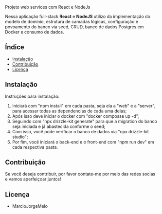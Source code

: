 Projeto web services com React e NodeJs

Nessa aplicação full-stack **React** e **NodeJS** utilizo da implementação do modelo de domínio, estrutura de camadas lógicas, configuração e povoamento do banco via seed, CRUD, banco de dados Postgres em Docker e consumo de dados.

## Índice
- [Instalação](#instalação)
- [Contribuição](#contribuição)
- [Licença](#licença)

## Instalação

Instruções para instalação:

1. Iniciará com "npm install" em cada pasta, seja ela a "web" e a "server", para acessar todas as dependencias de cada uma delas; 
2. Após isso deve iniciar o docker com "docker composse up -d";
3. Seguindo com "npx drizzle-kit generate" para que a migration do banco seja iniciada e já abastecida conforme o seed;
4. Com isso, você pode verificar o banco de dados via "npx drizzle-kit studio";
5. Por fim, você iniciará o back-end e o front-end com "npm run dev" em cada respectiva pasta.

## Contribuição

Se você deseja contribuir, por favor contate-me por meio das redes socias e vamos aperfeiçoar juntos!

## Licença

- MarcioJorgeMelo
